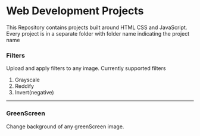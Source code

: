 # Web Development Projects

This Repository contains projects built around HTML CSS and JavaScript. Every project is in a separate folder with folder name indicating the project name

### Filters
Upload and apply filters to any image. Currently supported filters 
1. Grayscale
2. Reddify 
3. Invert(negative)
----
### GreenScreen
Change background of any greenScreen image. 
